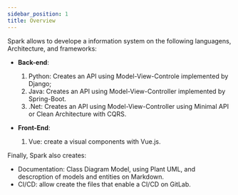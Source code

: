 ```yaml
---
sidebar_position: 1
title: Overview
---
```


Spark allows to develope a information system on the following languagens, Architecture, and frameworks:

* **Back-end**:

    1. Python: Creates an API using Model-View-Controle implemented by Django;
    2. Java: Creates an API using Model-View-Controller implemented by Spring-Boot. 
    3. .Net: Creates an API using Model-View-Controller using Minimal API or Clean Architecture with CQRS.
* **Front-End**:
    1. Vue: create a visual components with Vue.js.

Finally, Spark also creates:

* Documentation: Class Diagram Model, using Plant UML, and descroption of models and entities on Markdown.
* CI/CD: allow create the files that enable a CI/CD on GitLab. 
